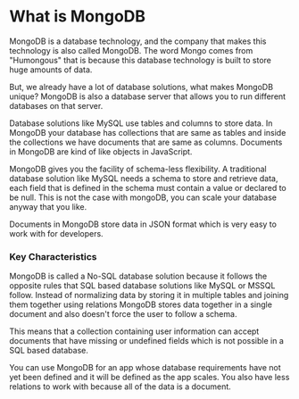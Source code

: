 # What is MongoDB
MongoDB is a database technology, and the company that makes this technology is also called MongoDB. The word Mongo comes from "Humongous" that is because this database technology is built to store huge amounts of data.

But, we already have a lot of database solutions, what makes MongoDB unique? MongoDB is also a database server that allows you to run different databases on that server.

Database solutions like MySQL use tables and columns to store data. In MongoDB your database has collections that are same as tables and inside the collections we have documents that are same as columns. Documents in MongoDB are kind of like objects in JavaScript.

MongoDB gives you the facility of schema-less flexibility. A traditional database solution like MySQL needs a schema to store and retrieve data, each field that is defined in the schema must contain a value or declared to be null. This is not the case with mongoDB, you can scale your database anyway that you like.

Documents in MongoDB store data in JSON format which is very easy to work with for developers.

### Key Characteristics
MongoDB is called a No-SQL database solution because it follows the opposite rules that SQL based database solutions like MySQL or MSSQL follow. Instead of normalizing data by storing it in multiple tables and joining them together using relations MongoDB stores data together in a single document and also doesn't force the user to follow a schema. 

This means that a collection containing user information can accept documents that have missing or undefined fields which is not possible in a SQL based database.

You can use MongoDB for an app whose database requirements have not yet been defined and it will be defined as the app scales. You also have less relations to work with because all of the data is a document.

